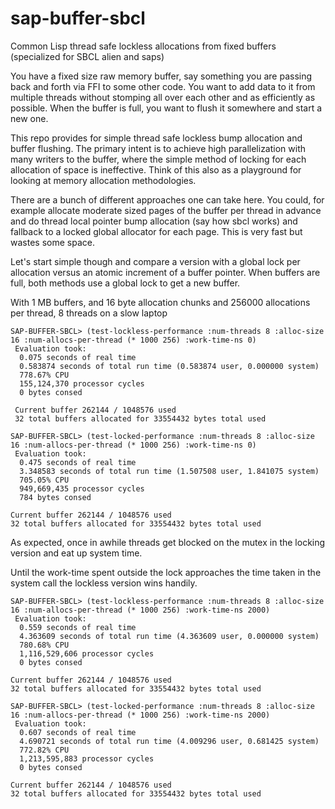 # sap-buffer-sbcl
Common Lisp thread safe lockless allocations from fixed buffers (specialized for SBCL alien and saps)

You have a fixed size raw memory buffer, say something you are passing back and forth via FFI to some other code.  You want to add data to it from multiple threads without stomping all over each other and as efficiently as possible.  When the buffer is full, you want to flush it somewhere and start a new one.

This repo provides for simple thread safe lockless bump allocation and buffer flushing.  The primary intent is to achieve high parallelization with many writers to the buffer, where the simple method of locking for each allocation of space is ineffective.  Think of this also as a playground for looking at memory allocation methodologies.

There are a bunch of different approaches one can take here.  You could, for example allocate moderate sized pages of the buffer per thread in advance and do thread local pointer bump allocation (say how sbcl works) and fallback to a locked global allocator for each page.  This is very fast but wastes some space.

Let's start simple though and compare a version with a global lock per allocation versus an atomic increment of a buffer pointer.  When buffers are full, both methods use a global lock to get a new buffer.

With 1 MB buffers, and 16 byte allocation chunks and 256000 allocations per thread, 8 threads on a slow laptop

    SAP-BUFFER-SBCL> (test-lockless-performance :num-threads 8 :alloc-size 16 :num-allocs-per-thread (* 1000 256) :work-time-ns 0)
     Evaluation took:
      0.075 seconds of real time
      0.583874 seconds of total run time (0.583874 user, 0.000000 system)
      778.67% CPU
      155,124,370 processor cycles
      0 bytes consed
  
     Current buffer 262144 / 1048576 used
     32 total buffers allocated for 33554432 bytes total used

    SAP-BUFFER-SBCL> (test-locked-performance :num-threads 8 :alloc-size 16 :num-allocs-per-thread (* 1000 256) :work-time-ns 0)
     Evaluation took:
      0.475 seconds of real time
      3.348583 seconds of total run time (1.507508 user, 1.841075 system)
      705.05% CPU
      949,669,435 processor cycles
      784 bytes consed
  
    Current buffer 262144 / 1048576 used
    32 total buffers allocated for 33554432 bytes total used

As expected, once in awhile threads get blocked on the mutex in the locking version and eat up system time.

Until the work-time spent outside the lock approaches the time taken in the system call the lockless version wins handily.

    SAP-BUFFER-SBCL> (test-lockless-performance :num-threads 8 :alloc-size 16 :num-allocs-per-thread (* 1000 256) :work-time-ns 2000)
     Evaluation took:
      0.559 seconds of real time
      4.363609 seconds of total run time (4.363609 user, 0.000000 system)
      780.68% CPU
      1,116,529,606 processor cycles
      0 bytes consed
  
    Current buffer 262144 / 1048576 used
    32 total buffers allocated for 33554432 bytes total used

    SAP-BUFFER-SBCL> (test-locked-performance :num-threads 8 :alloc-size 16 :num-allocs-per-thread (* 1000 256) :work-time-ns 2000)
     Evaluation took:
      0.607 seconds of real time
      4.690721 seconds of total run time (4.009296 user, 0.681425 system)
      772.82% CPU
      1,213,595,883 processor cycles
      0 bytes consed
  
    Current buffer 262144 / 1048576 used
    32 total buffers allocated for 33554432 bytes total used
